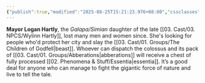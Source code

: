 ```yaml
---
{"publish":true,"modified":"2025-08-25T15:21:23.976+08:00","cssclasses":""}
---
```


**Mayor Logan Hartly**, the *Galapa/Simian* daughter of the late [[03. Cast/03. NPCS/Wylinn Hartly]], lost many men and women since. She's looking for people who'd protect her city and slay the [[03. Cast/01. Groups/The Children of Godfell\|beast]]. Whoever can dispatch the colossus and its pack of [[03. Cast/01. Groups/Abberations\|abberations]] will receive a chest of fully processed [[02. Phenomena & Stuff/Essentia\|essentia]]. It’s a good deal for anyone who can manage to fight the gigantic force of nature and live to tell the tale.